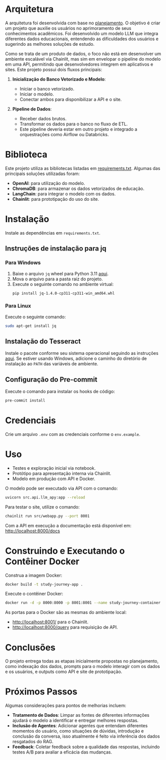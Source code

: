 # Arquitetura

A arquitetura foi desenvolvida com base no [planejamento](docs/planning.md). O objetivo é criar um projeto que auxilie os usuários no aprimoramento de seus conhecimentos acadêmicos. Foi desenvolvido um modelo LLM que integra diferentes dados educacionais, entendendo as dificuldades dos usuários e sugerindo as melhores soluções de estudo.

Como se trata de um produto de dados, o foco não está em desenvolver um ambiente escalável via Chainlit, mas sim em envelopar o pipeline do modelo em uma API, permitindo que desenvolvedores integrem em aplicativos e sites. Este projeto possui dois fluxos principais:

1. **Inicialização do Banco Vetorizado e Modelo**:
   - Iniciar o banco vetorizado.
   - Iniciar o modelo.
   - Conectar ambos para disponibilizar a API e o site.

2. **Pipeline de Dados**:
   - Receber dados brutos.
   - Transformar os dados para o banco no fluxo de ETL.
   - Este pipeline deveria estar em outro projeto e integrado a orquestrações como Airflow ou Databricks.

# Biblioteca

Este projeto utiliza as bibliotecas listadas em [requirements.txt](requirements.txt). Algumas das principais soluções utilizadas foram:
- **OpenAI**: para utilização do modelo.
- **ChromaDB**: para armazenar os dados vetorizados de educação.
- **LangChain**: para integrar o modelo com os dados.
- **Chainlit**: para prototipação do uso do site.

# Instalação

Instale as dependências em `requirements.txt`.

## Instruções de instalação para jq

### Para Windows

1. Baixe o arquivo `jq` wheel para Python 3.11 [aqui](http://jeffreyknockel.com/jq/jq-1.4.0-cp311-cp311-win_amd64.whl).
2. Mova o arquivo para a pasta raiz do projeto.
3. Execute o seguinte comando no ambiente virtual:
    ```bash
    pip install jq-1.4.0-cp311-cp311-win_amd64.whl
    ```

### Para Linux

Execute o seguinte comando:
```bash
sudo apt-get install jq
```

## Instalação do Tesseract

Instale o pacote conforme seu sistema operacional seguindo as instruções [aqui](https://tesseract-ocr.github.io/tessdoc/Installation.html). Se estiver usando Windows, adicione o caminho do diretório de instalação ao `PATH` das variáveis de ambiente.

## Configuração do Pre-commit

Execute o comando para instalar os hooks de código:
```bash
pre-commit install
```

# Credenciais

Crie um arquivo `.env` com as credenciais conforme o `env.example`.

# Uso

- Testes e exploração inicial via notebook.
- Protótipo para apresentação interna via Chainlit.
- Modelo em produção com API e Docker.

O modelo pode ser executado via API com o comando:
```bash
uvicorn src.api.llm_apy:app --reload
```

Para testar o site, utilize o comando:
```bash
chainlit run src/webapp.py --port 8001
```

Com a API em execução a documentação está disponível em: [http://localhost:8000/docs](http://localhost:8000/docs)

# Construindo e Executando o Contêiner Docker

Construa a imagem Docker:
```bash
docker build -t study-journey-app .
```

Execute o contêiner Docker:
```bash
docker run -d -p 8000:8000 -p 8001:8001 --name study-journey-container study-journey-app
```

As portas para o Docker são as mesmas do ambiente local:
- [http://localhost:8001/](http://localhost:8001/) para o Chainlit.
- [http://localhost:8000/query](http://localhost:8000/query) para requisição de API.

# Conclusões

O projeto entrega todas as etapas inicialmente propostas no planejamento, como indexação dos dados, prompts para o modelo interagir com os dados e os usuários, e outputs como API e site de prototipação.

# Próximos Passos

Algumas considerações para pontos de melhorias incluem:
- **Tratamento de Dados**: Limpar as fontes de diferentes informações ajudará o modelo a identificar e entregar melhores respostas.
- **Inclusão de Agentes**: Adicionar agentes que entendam diferentes momentos do usuário, como situações de dúvidas, introdução e conclusão da conversa, isso atualmente é feito via inferência dos dados resgatados do RAG.
- **Feedback**: Coletar feedback sobre a qualidade das respostas, incluindo testes A/B para avaliar a eficácia das mudanças.
